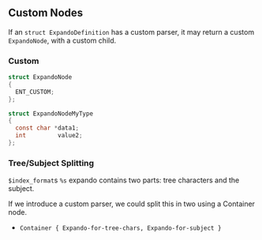 ## Custom Nodes

If an `struct ExpandoDefinition` has a custom parser, it may return a custom `ExpandoNode`, with a custom child.

### Custom

```c
struct ExpandoNode
{
  ENT_CUSTOM;
};
```

```c
struct ExpandoNodeMyType
{
  const char *data1;
  int         value2;
};
```

### Tree/Subject Splitting

`$index_format`s `%s` expando contains two parts: tree characters and the subject.

If we introduce a custom parser, we could split this in two using a Container node.

- `Container { Expando-for-tree-chars, Expando-for-subject }`

